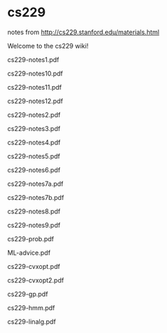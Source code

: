 # cs229
notes from http://cs229.stanford.edu/materials.html

Welcome to the cs229 wiki!

cs229-notes1.pdf

cs229-notes10.pdf

cs229-notes11.pdf

cs229-notes12.pdf

cs229-notes2.pdf

cs229-notes3.pdf

cs229-notes4.pdf

cs229-notes5.pdf

cs229-notes6.pdf

cs229-notes7a.pdf

cs229-notes7b.pdf

cs229-notes8.pdf

cs229-notes9.pdf

cs229-prob.pdf

ML-advice.pdf

cs229-cvxopt.pdf

cs229-cvxopt2.pdf

cs229-gp.pdf

cs229-hmm.pdf

cs229-linalg.pdf

